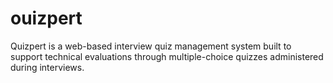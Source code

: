 # ouizpert
Quizpert is a web-based interview quiz management system built to support technical evaluations through multiple-choice quizzes administered during interviews.
